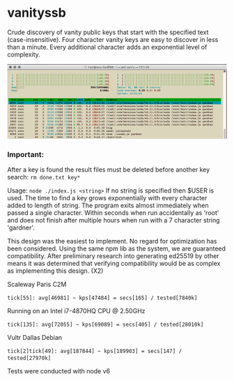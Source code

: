 # vanityssb
Crude discovery of vanity public keys that start with the specified text (case-insensitive). Four character vanity keys are easy to discover in less than a minute. Every additional character adds an exponential level of complexity.

![system load while running](https://github.com/gardner/vanityssb/raw/master/htop.png)

### Important:
After a key is found the result files must be deleted before another key search: `rm done.txt key*`

Usage: `node ./index.js <string>`
If no string is specified then $USER is used. The time to find a key grows exponentially with every character added to length of string. The program exits almost immediately when passed a single character. Within seconds when run accidentally as 'root' and does not finish after multiple hours when run with a 7 character string 'gardner'.

This design was the easiest to implement. No regard for optimization has been considered. Using the same npm lib as the system, we are guaranteed compatibility. After preliminary research into generating ed25519 by other means it was determined that verifying compatibility would be as complex as implementing this design. (X2)

Scaleway Paris C2M

    tick[55]: avg[46981] ~ kps[47484] = secs[165] / tested[7840k]

Running on an Intel i7-4870HQ CPU @ 2.50GHz

    tick[135]: avg[72055] ~ kps[69089] = secs[405] / tested[28010k]

Vultr Dallas Debian

    tick[2]tick[49]: avg[187844] ~ kps[189903] = secs[147] / tested[27970k]

Tests were conducted with node v6
